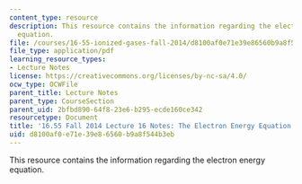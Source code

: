 ```yaml
---
content_type: resource
description: This resource contains the information regarding the electron energy
  equation.
file: /courses/16-55-ionized-gases-fall-2014/d8100af0e71e39e86560b9a8f544b3eb_MIT16_55F14_Lecture16.pdf
file_type: application/pdf
learning_resource_types:
- Lecture Notes
license: https://creativecommons.org/licenses/by-nc-sa/4.0/
ocw_type: OCWFile
parent_title: Lecture Notes
parent_type: CourseSection
parent_uid: 2bfbd890-64f8-23e6-b295-ecde160ce342
resourcetype: Document
title: '16.55 Fall 2014 Lecture 16 Notes: The Electron Energy Equation'
uid: d8100af0-e71e-39e8-6560-b9a8f544b3eb
---
```

This resource contains the information regarding the electron energy equation.